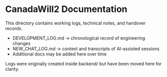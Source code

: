 # CanadaWill2 Documentation

This directory contains working logs, technical notes, and handover records.

- DEVELOPMENT_LOG.md → chronological record of engineering changes
- NEW_CHAT_LOG.md → context and transcripts of AI-assisted sessions
- Additional docs may be added here over time

Logs were originally created inside backend/ but have been moved here for clarity.
